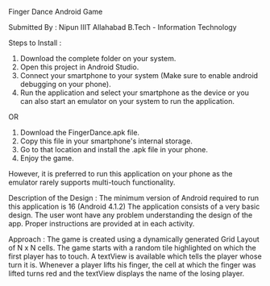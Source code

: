 Finger Dance Android Game



Submitted By :
Nipun
IIIT Allahabad
B.Tech - Information Technology

Steps to Install :
1. Download the complete folder on your system.
2. Open this project in Android Studio.
3. Connect your smartphone to your system (Make sure to enable android debugging on your phone).
4. Run the application and select your smartphone as the device or you can also start an emulator on your system to run the application.

OR
1. Download the FingerDance.apk file.
2. Copy this file in your smartphone's internal storage.
3. Go to that location and install the .apk file in your phone.
4. Enjoy the game.

However, it is preferred to run this application on your phone as the emulator rarely supports multi-touch functionality.

Description of the Design :
The minimum version of Android required to run this application is 16 (Android 4.1.2)
The application consists of a very basic design. The user wont have any problem understanding the design of the app. Proper instructions are provided at in each activity.

Approach :
The game is created using a dynamically generated Grid Layout of N x N cells. The game starts with a random tile highlighted on which the first player has to touch. A textView is available which tells the player whose turn it is. Whenever a player lifts his finger, the cell at which the finger was lifted turns red and the textView displays the name of the losing player.